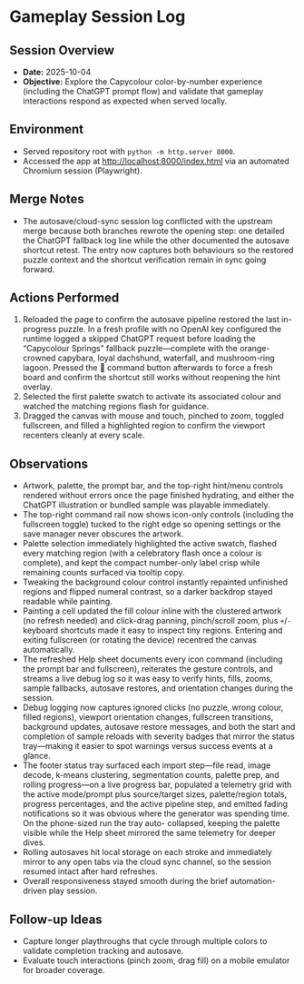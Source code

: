 # Gameplay Session Log

## Session Overview
- **Date:** 2025-10-04
- **Objective:** Explore the Capycolour color-by-number experience (including the ChatGPT prompt flow) and validate that gameplay interactions respond as expected when served locally.

## Environment
- Served repository root with `python -m http.server 8000`.
- Accessed the app at <http://localhost:8000/index.html> via an automated Chromium session (Playwright).

## Merge Notes
- The autosave/cloud-sync session log conflicted with the upstream merge because
  both branches rewrote the opening step: one detailed the ChatGPT fallback log
  line while the other documented the autosave shortcut retest. The entry now
  captures both behaviours so the restored puzzle context and the shortcut
  verification remain in sync going forward.

## Actions Performed
1. Reloaded the page to confirm the autosave pipeline restored the last
   in-progress puzzle. In a fresh profile with no OpenAI key configured the
   runtime logged a skipped ChatGPT request before loading the “Capycolour
   Springs” fallback puzzle—complete with the orange-crowned capybara, loyal
   dachshund, waterfall, and mushroom-ring lagoon. Pressed the 🐹 command button
   afterwards to force a fresh board and confirm the shortcut still works
   without reopening the hint overlay.
2. Selected the first palette swatch to activate its associated colour and
   watched the matching regions flash for guidance.
3. Dragged the canvas with mouse and touch, pinched to zoom, toggled
   fullscreen, and filled a highlighted region to confirm the viewport recenters
   cleanly at every scale.

## Observations
- Artwork, palette, the prompt bar, and the top-right hint/menu controls
  rendered without errors once the page finished hydrating, and either the
  ChatGPT illustration or bundled sample was playable immediately.
- The top-right command rail now shows icon-only controls (including the
  fullscreen toggle) tucked to the right edge so opening settings or the save
  manager never obscures the artwork.
- Palette selection immediately highlighted the active swatch, flashed every
  matching region (with a celebratory flash once a colour is complete), and kept
  the compact number-only label crisp while remaining counts surfaced via
  tooltip copy.
- Tweaking the background colour control instantly repainted unfinished regions
  and flipped numeral contrast, so a darker backdrop stayed readable while
  painting.
- Painting a cell updated the fill colour inline with the clustered artwork (no
  refresh needed) and click-drag panning, pinch/scroll zoom, plus `+`/`-`
  keyboard shortcuts made it easy to inspect tiny regions. Entering and exiting
  fullscreen (or rotating the device) recentred the canvas automatically.
- The refreshed Help sheet documents every icon command (including the prompt
  bar and fullscreen), reiterates the gesture controls, and streams a live debug
  log so it was easy to verify hints, fills, zooms, sample fallbacks, autosave
  restores, and orientation changes during the session.
- Debug logging now captures ignored clicks (no puzzle, wrong colour, filled
  regions), viewport orientation changes, fullscreen transitions, background
  updates, autosave restore messages, and both the start and completion of
  sample reloads with severity badges that mirror the status tray—making it
  easier to spot warnings versus success events at a glance.
- The footer status tray surfaced each import step—file read, image decode,
  k-means clustering, segmentation counts, palette prep, and rolling progress—on
  a live progress bar, populated a telemetry grid with the active mode/prompt
  plus source/target sizes, palette/region totals, progress percentages, and the
  active pipeline step, and emitted fading notifications so it was obvious where
  the generator was spending time. On the phone-sized run the tray auto-
  collapsed, keeping the palette visible while the Help sheet mirrored the same
  telemetry for deeper dives.
- Rolling autosaves hit local storage on each stroke and immediately mirror to
  any open tabs via the cloud sync channel, so the session resumed intact after
  hard refreshes.
- Overall responsiveness stayed smooth during the brief automation-driven play
  session.

## Follow-up Ideas
- Capture longer playthroughs that cycle through multiple colors to validate completion tracking and autosave.
- Evaluate touch interactions (pinch zoom, drag fill) on a mobile emulator for broader coverage.
